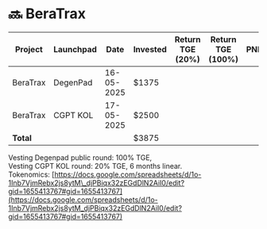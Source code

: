 # 🔜 BeraTrax

<table data-full-width="true"><thead><tr><th width="116.79998779296875">Project</th><th width="119.5999755859375">Launchpad</th><th width="115.20001220703125">Date</th><th width="84.2000732421875">Invested</th><th width="153.5999755859375">Return TGE (20%)</th><th width="161.5999755859375">Return TGE (100%)</th><th>PNL</th><th></th></tr></thead><tbody><tr><td>BeraTrax</td><td>DegenPad</td><td>16-05-2025</td><td>$1375</td><td></td><td></td><td></td><td></td></tr><tr><td>BeraTrax</td><td>CGPT KOL</td><td>17-05-2025</td><td>$2500</td><td></td><td></td><td></td><td></td></tr><tr><td><strong>Total</strong></td><td></td><td></td><td>$3875</td><td></td><td></td><td></td><td></td></tr></tbody></table>

Vesting Degenpad public round: 100% TGE,\
Vesting CGPT KOL round: 20% TGE, 6 months linear.\
Tokenomics: [https://docs.google.com/spreadsheets/d/1o-1Inb7VjmRebx2js8ytM\_djPBiqx32zEGdDlN2AiI0/edit?gid=1655413767#gid=1655413767](https://docs.google.com/spreadsheets/d/1o-1Inb7VjmRebx2js8ytM_djPBiqx32zEGdDlN2AiI0/edit?gid=1655413767#gid=1655413767)
